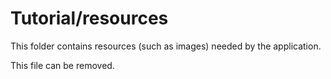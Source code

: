 # Tutorial/resources

This folder contains resources (such as images) needed by the application. 

This file can be removed.
